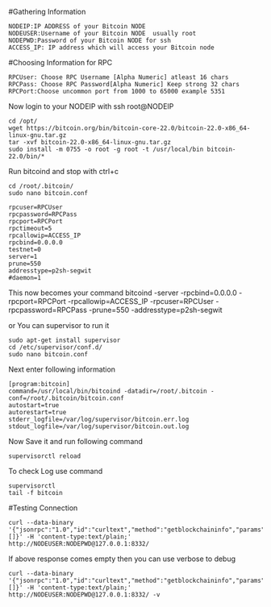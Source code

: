 #Gathering Information
```
NODEIP:IP ADDRESS of your Bitcoin NODE 
NODEUSER:Username of your Bitcoin NODE  usually root
NODEPWD:Password of your Bitcoin NODE for ssh
ACCESS_IP: IP address which will access your Bitcoin node 
```
#Choosing Information for RPC
```
RPCUser: Choose RPC Username [Alpha Numeric] atleast 16 chars
RPCPass: Choose RPC Password[Alpha Numeric] Keep strong 32 chars
RPCPort:Choose uncommon port from 1000 to 65000 example 5351
```

Now login to your NODEIP with ssh root@NODEIP 

```
cd /opt/
wget https://bitcoin.org/bin/bitcoin-core-22.0/bitcoin-22.0-x86_64-linux-gnu.tar.gz
tar -xvf bitcoin-22.0-x86_64-linux-gnu.tar.gz
sudo install -m 0755 -o root -g root -t /usr/local/bin bitcoin-22.0/bin/*
```

Run bitcoind and stop with ctrl+c
```
cd /root/.bitcoin/
sudo nano bitcoin.conf

rpcuser=RPCUser
rpcpassword=RPCPass
rpcport=RPCPort
rpctimeout=5
rpcallowip=ACCESS_IP
rpcbind=0.0.0.0
testnet=0
server=1
prune=550
addresstype=p2sh-segwit
#daemon=1
```
This now becomes your command 
bitcoind -server -rpcbind=0.0.0.0 -rpcport=RPCPort -rpcallowip=ACCESS_IP -rpcuser=RPCUser -rpcpassword=RPCPass -prune=550 -addresstype=p2sh-segwit

or You can supervisor to run it 
```
sudo apt-get install supervisor
cd /etc/supervisor/conf.d/
sudo nano bitcoin.conf
```
Next enter following information
```
[program:bitcoin]
command=/usr/local/bin/bitcoind -datadir=/root/.bitcoin -conf=/root/.bitcoin/bitcoin.conf
autostart=true
autorestart=true
stderr_logfile=/var/log/supervisor/bitcoin.err.log
stdout_logfile=/var/log/supervisor/bitcoin.out.log
```
Now Save it and run following command
```
supervisorctl reload  
```
To check Log use command
```
supervisorctl
tail -f bitcoin
```

#Testing Connection
```
curl --data-binary '{"jsonrpc":"1.0","id":"curltext","method":"getblockchaininfo","params":[]}' -H 'content-type:text/plain;' http://NODEUSER:NODEPWD@127.0.0.1:8332/
```
If above response comes empty then you can use verbose to debug

```
curl --data-binary '{"jsonrpc":"1.0","id":"curltext","method":"getblockchaininfo","params":[]}' -H 'content-type:text/plain;' http://NODEUSER:NODEPWD@127.0.0.1:8332/ -v
```
```

